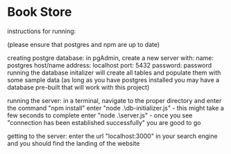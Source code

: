 # Book Store
instructions for running:

(please ensure that postgres and npm are up to date)

creating postgre database:
	in pgAdmin, create a new server with:
		name: postgres
		host/name address: localhost
		port: 5432
		password: password
	running the database initalizer will create all tables and populate them with some sample data
	(as long as you have postgres installed you may have a database pre-built that will work with this project)

running the server:
	in a terminal, navigate to the proper directory and enter the command "npm install"
	enter "node .\db-initializer.js" - this might take a few seconds to complete
	enter "node .\server.js" - once you see "connection has been established successfully" you are good to go

getting to the server:
	enter the url "localhost:3000" in your search engine and you should find the landing of the website
